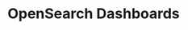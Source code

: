 ---
role: ui
title: OpenSearch Dashboards
artifact_id: opensearch-dashboards
architecture: arm64
platform: linux
type: rpm
artifact_url: https://artifacts.opensearch.org/releases/bundle/opensearch-dashboards/1.3.11/opensearch-dashboards-1.3.11-linux-arm64.rpm
version: 1.3.11
category: opensearch-dashboards
slug: opensearch-dashboards-1.3.11-linux-arm64-rpm
signature: https://artifacts.opensearch.org/releases/bundle/opensearch-dashboards/1.3.11/opensearch-dashboards-1.3.11-linux-arm64.rpm.sig
guide: https://opensearch.org/docs/latest/opensearch/install/rpm
---